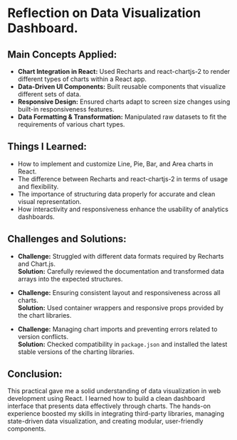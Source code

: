 # Reflection on Data Visualization Dashboard.

## Main Concepts Applied:

- **Chart Integration in React:** Used Recharts and react-chartjs-2 to render different types of charts within a React app.
- **Data-Driven UI Components:** Built reusable components that visualize different sets of data.
- **Responsive Design:** Ensured charts adapt to screen size changes using built-in responsiveness features.
- **Data Formatting & Transformation:** Manipulated raw datasets to fit the requirements of various chart types.

## Things I Learned:

- How to implement and customize Line, Pie, Bar, and Area charts in React.
- The difference between Recharts and react-chartjs-2 in terms of usage and flexibility.
- The importance of structuring data properly for accurate and clean visual representation.
- How interactivity and responsiveness enhance the usability of analytics dashboards.

## Challenges and Solutions:

- **Challenge:** Struggled with different data formats required by Recharts and Chart.js.  
  **Solution:** Carefully reviewed the documentation and transformed data arrays into the expected structures.

- **Challenge:** Ensuring consistent layout and responsiveness across all charts.  
  **Solution:** Used container wrappers and responsive props provided by the chart libraries.

- **Challenge:** Managing chart imports and preventing errors related to version conflicts.  
  **Solution:** Checked compatibility in `package.json` and installed the latest stable versions of the charting libraries.

##  Conclusion:

This practical gave me a solid understanding of data visualization in web development using React. I learned how to build a clean dashboard interface that presents data effectively through charts. The hands-on experience boosted my skills in integrating third-party libraries, managing state-driven data visualization, and creating modular, user-friendly components.